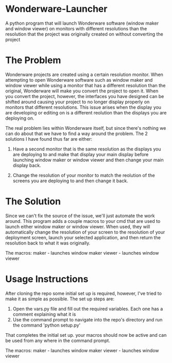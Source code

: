 # Wonderware-Launcher
A python program that will launch Wonderware software (window maker and window viewer) on monitors with different resolutions than the resolution that the project was originally created on without converting the project

# The Problem
Wonderware projects are created using a certain resolution monitor. When attempting to open Wonderware software such as window maker and window viewer while using a monitor that has a different resolution than the original, Wonderware will make you convert the project to open it. When you convert the project, however, the interfaces you have designed can be shifted around causing your project to no longer display properly on monitors that different resolutions. This issue arises when the display you are developing or editing on is a different reolution than the displays you are deploying on.

The real problem lies within Wonderware itself, but since there's nothing we can do about that we have to find a way around the problem. The 2 solutions I have found thus far are either:

1. Have a second monitor that is the same resolution as the displays you are deploying to and make that display your main display before launching window maker or window viewer and then change your main display back.

2. Change the resolution of your monitor to match the reolution of the screens you are deploying to and then change it back.

# The Solution
Since we can't fix the source of the issue, we'll just automate the work around. This program adds a couple macros to your cmd that are used to launch either window maker or window viewer. When used, they will automatically change the resolution of your screen to the resolution of your deployment screen, launch your selected application, and then return the resolution back to what it was originally.

The macros:
  maker  - launches window maker
  viewer - launches window viewer

# Usage Instructions
After cloning the repo some initial set up is required, however, I've tried to make it as simple as possible. The set up steps are:

  1. Open the vars.py file and fill out the required variables. Each one has a comment explaining what it is
  2. Use the command prompt to navigate into the repo's directory and run the command 'python setup.py'

That completes the initial set up. your macros should now be active and can be used from any where in the command prompt.

The macros:
  maker  - launches window maker
  viewer - launches window viewer
